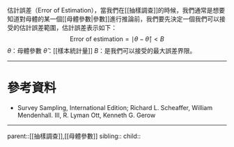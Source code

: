 估計誤差（Error of Estimation），當我們在[[抽樣調查]]的時候，我們通常是想要知道對母體的某一個[[母體參數|參數]]進行推論前，我們要先決定一個我們可以接受的估計誤差範圍，估計誤差表示如下：
$$
\text{Error of estimation}=\mid\theta-\hat{\theta}\mid<B
$$
$\theta$：母體參數
$\hat{\theta}$：[[樣本統計量]]
$B$：是我們可以接受的最大誤差界限。
- - -
# 參考資料
- Survey Sampling, International Edition; Richard L. Scheaffer, William Mendenhall. III, R. Lyman Ott, Kenneth G. Gerow
- - -
parent::[[抽樣調查]],[[母體參數]]
sibling::
child::
